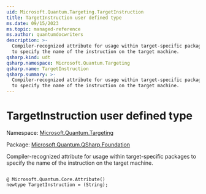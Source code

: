 ```yaml
---
uid: Microsoft.Quantum.Targeting.TargetInstruction
title: TargetInstruction user defined type
ms.date: 09/15/2023
ms.topic: managed-reference
ms.author: quantumdocwriters
description: >-
  Compiler-recognized attribute for usage within target-specific packages
  to specify the name of the instruction on the target machine.
qsharp.kind: udt
qsharp.namespace: Microsoft.Quantum.Targeting
qsharp.name: TargetInstruction
qsharp.summary: >-
  Compiler-recognized attribute for usage within target-specific packages
  to specify the name of the instruction on the target machine.
---
```


# TargetInstruction user defined type

Namespace: [Microsoft.Quantum.Targeting](xref:Microsoft.Quantum.Targeting)

Package: [Microsoft.Quantum.QSharp.Foundation](https://nuget.org/packages/Microsoft.Quantum.QSharp.Foundation)


Compiler-recognized attribute for usage within target-specific packagesto specify the name of the instruction on the target machine.

```qsharp

@ Microsoft.Quantum.Core.Attribute()
newtype TargetInstruction = (String);
```

